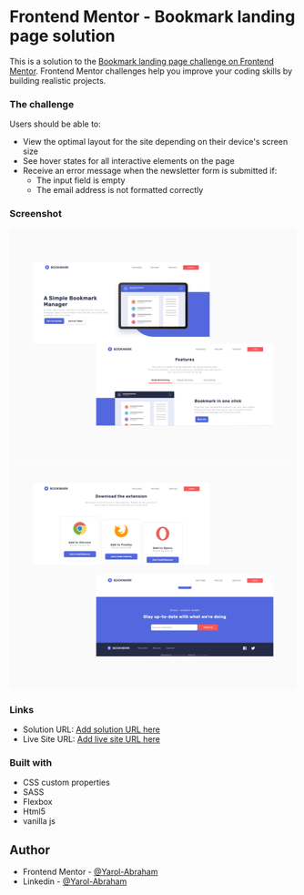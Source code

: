 # Frontend Mentor - Bookmark landing page solution

This is a solution to the [Bookmark landing page challenge on Frontend Mentor](https://www.frontendmentor.io/challenges/bookmark-landing-page-5d0b588a9edda32581d29158). Frontend Mentor challenges help you improve your coding skills by building realistic projects. 

### The challenge

Users should be able to:

- View the optimal layout for the site depending on their device's screen size
- See hover states for all interactive elements on the page
- Receive an error message when the newsletter form is submitted if:
  - The input field is empty
  - The email address is not formatted correctly

### Screenshot

<img src="/readme/1.png" alt="preview 1" />
<img src="/readme/2.png" alt="preview 2" />

### Links

- Solution URL: [Add solution URL here](https://your-solution-url.com)
- Live Site URL: [Add live site URL here](https://bookmark-master.netlify.app)

### Built with

- CSS custom properties
- SASS
- Flexbox
- Html5
- vanilla js

## Author

- Frontend Mentor - [@Yarol-Abraham](https://www.frontendmentor.io/profile/Yarol-Abraham)
- Linkedin - [@Yarol-Abraham](www.linkedin.com/in/yarol-abraham)
